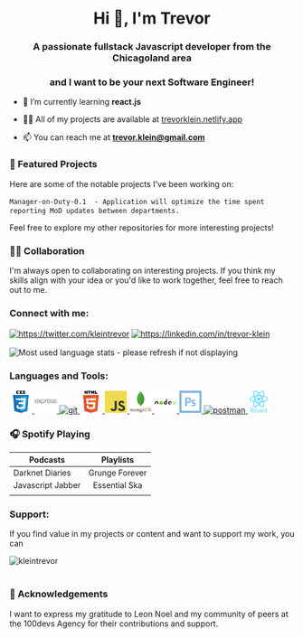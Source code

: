 <h1 align="center">Hi 👋, I'm Trevor</h1>
<h3 align="center">A passionate fullstack Javascript developer from the Chicagoland area</h3>
<h3 align="center">and I want to be your next Software Engineer!</h3>

- 🌱 I’m currently learning **react.js**

- 👨‍💻 All of my projects are available at [trevorklein.netlify.app](http://trevorklein.netlify.app)

- 📫 You can reach me at **trevor.klein@gmail.com**

<h3>🔭 Featured Projects</h3>

Here are some of the notable projects I've been working on:

    Manager-on-Duty-0.1  - Application will optimize the time spent reporting MoD updates between departments.

Feel free to explore my other repositories for more interesting projects!</h3>

<h3>👯‍♂️ Collaboration</h3>
<p>I'm always open to collaborating on interesting projects. If you think my skills align with your idea or you'd like to work together, feel free to reach out to me.</p>

<h3 align="left">Connect with me:</h3>
<p align="left">
<a href="https://twitter.com/kleintrevor" target="blank"><img align="center" src="https://raw.githubusercontent.com/rahuldkjain/github-profile-readme-generator/master/src/images/icons/Social/twitter.svg" alt="https://twitter.com/kleintrevor" height="30" width="40" /></a>
<a href="https://linkedin.com/in/trevor-klein" target="blank"><img align="center" src="https://raw.githubusercontent.com/rahuldkjain/github-profile-readme-generator/master/src/images/icons/Social/linked-in-alt.svg" alt="https://linkedin.com/in/trevor-klein" height="30" width="40" /></a></p>

<p><img align="center" src="https://github-readme-stats-kleintrevor.vercel.app/api/top-langs?username=kleintrevor&layout=donut&show_icons=true&theme=dark#gh-dark-mode-only&locale=en&langs_count=6&hide=html" alt="Most used language stats - please refresh if not displaying" /></p>

<h3 align="left">Languages and Tools:</h3>
<p align="left"> <a href="https://www.w3schools.com/css/" target="_blank" rel="noreferrer"> <img src="https://raw.githubusercontent.com/devicons/devicon/master/icons/css3/css3-original-wordmark.svg" alt="css3" width="40" height="40"/> </a> 
<a href="https://expressjs.com" target="_blank" rel="noreferrer"> <img src="https://raw.githubusercontent.com/devicons/devicon/master/icons/express/express-original-wordmark.svg" alt="express" width="40" height="40"/> </a> 
<a href="https://git-scm.com/" target="_blank" rel="noreferrer"> <img src="https://www.vectorlogo.zone/logos/git-scm/git-scm-icon.svg" alt="git" width="40" height="40"/> </a> 
<a href="https://www.w3.org/html/" target="_blank" rel="noreferrer"> <img src="https://raw.githubusercontent.com/devicons/devicon/master/icons/html5/html5-original-wordmark.svg" alt="html5" width="40" height="40"/> </a> 
<a href="https://developer.mozilla.org/en-US/docs/Web/JavaScript" target="_blank" rel="noreferrer"> <img src="https://raw.githubusercontent.com/devicons/devicon/master/icons/javascript/javascript-original.svg" alt="javascript" width="40" height="40"/> </a> 
  <a href="https://www.mongodb.com/" target="_blank" rel="noreferrer"> <img src="https://raw.githubusercontent.com/devicons/devicon/master/icons/mongodb/mongodb-original-wordmark.svg" alt="mongodb" width="40" height="40"/> </a> 
  <a href="https://nodejs.org" target="_blank" rel="noreferrer"> <img src="https://raw.githubusercontent.com/devicons/devicon/master/icons/nodejs/nodejs-original-wordmark.svg" alt="nodejs" width="40" height="40"/> </a> 
  <a href="https://www.photoshop.com/en" target="_blank" rel="noreferrer"> <img src="https://raw.githubusercontent.com/devicons/devicon/master/icons/photoshop/photoshop-line.svg" alt="photoshop" width="40" height="40"/> </a> 
  <a href="https://postman.com" target="_blank" rel="noreferrer"> <img src="https://www.vectorlogo.zone/logos/getpostman/getpostman-icon.svg" alt="postman" width="40" height="40"/> </a> 
  <a href="https://reactjs.org/" target="_blank" rel="noreferrer"> <img src="https://raw.githubusercontent.com/devicons/devicon/master/icons/react/react-original-wordmark.svg" alt="react" width="40" height="40"/> </a> </p>

<h3>🎧 Spotify Playing</h3>

|    Podcasts       |   Playlists    | 
| ----------------- |:--------------:|
| Darknet Diaries   | Grunge Forever |
| Javascript Jabber | Essential Ska  |
|                   |                |

<h3 align="left">Support:</h3>
<p>If you find value in my projects or content and want to support my work, you can</p>
<p><a href="https://www.buymeacoffee.com/kleintrevor"> <img align="left" src="https://cdn.buymeacoffee.com/buttons/v2/default-yellow.png" height="50" width="210" alt="kleintrevor" /></a></p>
<br><br>

<h3>🙏 Acknowledgements </h3>

I want to express my gratitude to Leon Noel and my community of peers at the 100devs Agency for their contributions and support.


